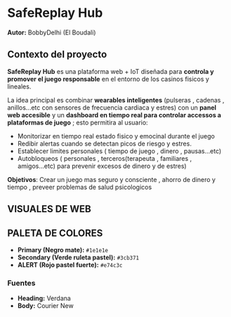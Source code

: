 
# SafeReplay Hub
**Autor:** BobbyDelhi (El Boudali)

## Contexto del proyecto
**SafeReplay Hub** es una plataforma web + IoT diseñada para **controla y promover el juego responsable** en el entorno de los casinos fisicos y lineales.

La idea principal es combinar **wearables inteligentes** (pulseras , cadenas , anillos...etc con sensores de frecuencia cardiaca y estres) con un **panel web accesible** y un **dashboard en tiempo real para controlar accessos a plataformas de juego** ; esto permitira al usuario:
- Monitorizar en tiempo real estado fisico y emocinal durante el juego
-  Redibir alertas cuando se detectan picos de riesgo y estres.
- Establecer limites personales ( tiempo de juego , dinero , pausas...etc)
-  Autobloqueos ( personales , terceros(terapeuta , familiares , amigos...etc) para prevenir excesos de dinero y de estres)

**Objetivos**: Crear un juego mas seguro y consciente , ahorro de dinero y tiempo , preveer problemas de salud psicologicos


## VISUALES DE WEB

## PALETA DE COLORES

- **Primary (Negro mate):** `#1e1e1e` 
- **Secondary (Verde ruleta pastel):** `#3cb371` 
- **ALERT (Rojo pastel fuerte):** `#e74c3c` 

### Fuentes
- **Heading:**  Verdana  
- **Body:** Courier New  
